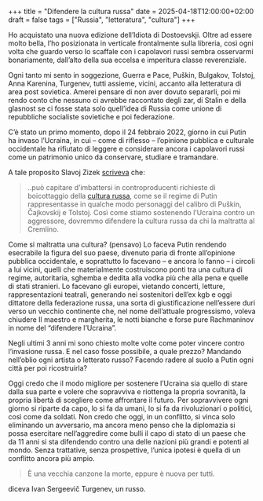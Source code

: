 +++
title = "Difendere la cultura russa"
date = 2025-04-18T12:00:00+02:00
draft = false
tags = ["Russia", "letteratura", "cultura"]
+++

Ho acquistato una nuova edizione dell’Idiota di Dostoevskji. Oltre ad essere molto bella, l’ho posizionata in verticale frontalmente sulla libreria, così ogni volta che guardo verso lo scaffale con i capolavori russi sembra osservarmi bonariamente, dall’alto della sua eccelsa e imperitura classe reverenziale.

Ogni tanto mi sento in soggezione, Guerra e Pace, Puškin, Bulgakov, Tolstoj, Anna Karenina, Turgenev, tutti assieme, vicini, accanto alla letteratura di area post sovietica. Amerei pensare di non aver dovuto separarli, poi mi rendo conto che nessuno ci avrebbe raccontato degli zar, di Stalin e della glasnost se ci fosse stata solo quell’idea di Russia come unione di repubbliche socialiste sovietiche e poi federazione.

C’è stato un primo momento, dopo il 24 febbraio 2022, giorno in cui Putin ha invaso l’Ucraina, in cui – come di riflesso – l’opinione pubblica e culturale occidentale ha rifiutato di leggere e considerare ancora i capolavori russi come un patrimonio unico da conservare, studiare e tramandare.

A tale proposito Slavoj Zizek [scriveva](https://web.archive.org/web/20230416215557/https://www.project-syndicate.org/commentary/neutrality-functions-as-support-for-russian-aggression-by-slavoj-zizek-2023-02/italian) che:

> ..può capitare d’imbattersi in controproducenti richieste di boicottaggio della [cultura russa](https://web.archive.org/web/20230416215557/https://www.project-syndicate.org/commentary/cancel-russian-culture-art-literature-counter-productive-by-nina-l-khrushcheva-2022-06), come se il regime di Putin rappresentasse in qualche modo personaggi del calibro di Puškin, Čajkovskij e Tolstoj. Così come stiamo sostenendo l’Ucraina contro un aggressore, dovremmo difendere la cultura russa da chi la maltratta al Cremlino.

Come si maltratta una cultura? (pensavo) Lo faceva Putin rendendo esecrabile la figura del suo paese, divenuto paria di fronte all’opinione pubblica occidentale, e soprattutto lo facevano – e ancora lo fanno – i circoli a lui vicini, quelli che materialmente costruiscono ponti tra una cultura di regime, autoritaria, sghemba e dedita alla vodka più che alla pena e quelle di stati stranieri. Lo facevano gli europei, vietando concerti, letture, rappresentazioni teatrali, generando nei sostenitori dell’ex kgb e oggi dittatore della federazione russa, una sorta di giustificazione nell’essere duri verso un vecchio continente che, nel nome dell’attuale progressismo, voleva chiudere Il maestro e margherita, le notti bianche e forse pure Rachmaninov in nome del “difendere l’Ucraina”.

Negli ultimi 3 anni mi sono chiesto molte volte come poter vincere contro l’invasione russa. E nel caso fosse possibile, a quale prezzo? Mandando nell’oblio ogni artista o letterato russo? Facendo radere al suolo a Putin ogni città per poi ricostruirla?

Oggi credo che il modo migliore per sostenere l’Ucraina sia quello di stare dalla sua parte e volere che sopravviva e riottenga la propria sovranità, la propria libertà di scegliere come affrontare il futuro. Per sopravvivere ogni giorno si riparte da capo, lo si fa da umani, lo si fa da rivoluzionari o politici, così come da soldati. Non credo che oggi, in un conflitto, si vinca solo eliminando un avversario, ma ancora meno penso che la diplomazia si possa esercitare nell’aggredire come bulli il capo di stato di un paese che da 11 anni si sta difendendo contro una delle nazioni più grandi e potenti al mondo. Senza trattative, senza prospettive, l’unica ipotesi è quella di un conflitto ancora più ampio.

> È una vecchia canzone la morte, eppure è nuova per tutti.

diceva Ivan Sergeevič Turgenev, un russo.